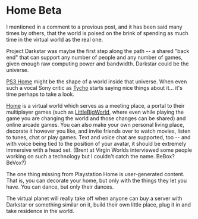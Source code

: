 # Home Beta

I mentioned in a comment to a previous post, and it has been said many times by others, that the world is poised on the brink of spending as much time in the virtual world as the real one.

Project Darkstar was maybe the first step along the path -- a shared "back end" that can support any number of people and any number of games, given enough raw computing power and bandwidth. Darkstar could be the universe.

[PS3 Home](http://kotaku.com/gaming/clips/gdc07-clip-the-ps3s-home-242341.php) might be the shape of a world inside that universe. When even such a vocal Sony critic as [Tycho](http://www.penny-arcade.com/2007/03/09) starts saying nice things about it... it's time perhaps to take a look.

[Home](http://www.homebetatrial.com/) is a virtual world which serves as a meeting place, a portal to their multiplayer games (such as [LittleBigWorld](http://www.thegamefeed.com/features-739dec43982b81e8d548d20e2c1fa872.html), where even while playing the game you are changing the world and those changes can be shared) and online arcade games. You can also make your own personal living place, decorate it however you like, and invite friends over to watch movies, listen to tunes, chat or play games. Text and voice chat are supported, too -- and with voice being tied to the position of your avatar, it should be extremely immersive with a head set. (Brent at Virgin Worlds interviewed some people working on such a technology but I couldn't catch the name. BeBox? BeVox?)

The one thing missing from Playstation Home is user-generated content. That is, you can decorate your home, but only with the things they let you have. You can dance, but only their dances.

The virtual planet will really take off when anyone can buy a server with Darkstar or something similar on it, build their own little place, plug it in and take residence in the world.
